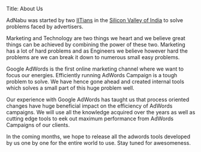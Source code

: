 Title: About Us

AdNabu was started by two [IITians](http://en.wikipedia.org/wiki/Indian_Institutes_of_Technology "Indian Institute of Technology") in the [Silicon Valley of India](http://en.wikipedia.org/wiki/Silicon_Valley_of_India "Bangalore Silicon Valley of India") to solve problems faced by advertisers.

Marketing and Technology are two things we heart and we believe great things can be achieved by combining the power of these two. Marketing has a lot of hard problems and as Engineers we believe however hard the problems are we can break it down to numerous small easy problems.

Google AdWords is the first online marketing channel where we want to focus our energies. Efficiently running AdWords Campaign is a tough problem to solve. We have hence gone ahead and created internal tools which solves a small part of this huge problem well.

Our experience with Google AdWords has taught us that process oriented changes have huge beneficial impact on the efficiency of AdWords campaigns. We will use all the knowledge acquired over the years as well as cutting edge tools to eek out maximum performance from AdWords Campaigns of our clients.

In the coming months, we hope to release all the adwords tools developed by us one by one for the entire world to use. Stay tuned for awesomeness.